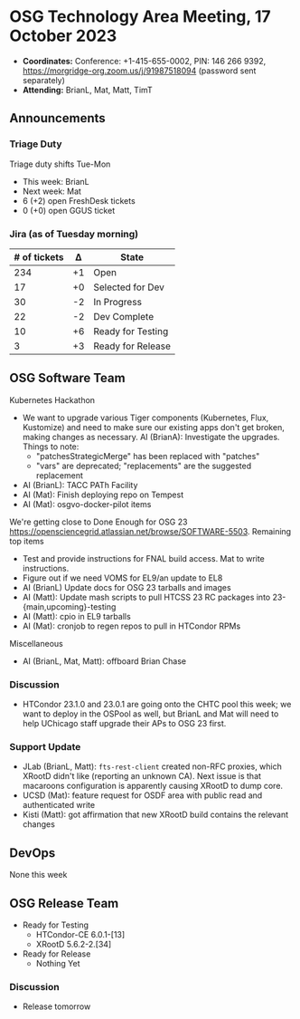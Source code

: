 # OSG Technology Area Meeting, 17 October 2023

-   **Coordinates:** Conference: +1-415-655-0002, PIN: 146 266 9392,
    <https://morgridge-org.zoom.us/j/91987518094> (password sent separately)
-   **Attending:**  BrianL, Mat, Matt, TimT

## Announcements

### Triage Duty

Triage duty shifts Tue-Mon

-   This week: BrianL
-   Next week: Mat
-   6 (+2) open FreshDesk tickets
-   0 (+0) open GGUS ticket

### Jira (as of Tuesday morning)

| # of tickets | &Delta; | State             |
|--------------|---------|-------------------|
| 234          | +1      | Open              |
| 17           | +0      | Selected for Dev  |
| 30           | -2      | In Progress       |
| 22           | -2      | Dev Complete      |
| 10           | +6      | Ready for Testing |
| 3            | +3      | Ready for Release |

## OSG Software Team

Kubernetes Hackathon
-   We want to upgrade various Tiger components (Kubernetes, Flux, Kustomize) and need to make sure
    our existing apps don't get broken, making changes as necessary.
    AI (BrianA): Investigate the upgrades.  Things to note:
    -  "patchesStrategicMerge" has been replaced with "patches"
    -  "vars" are deprecated; "replacements" are the suggested replacement
-   AI (BrianL): TACC PATh Facility
-   AI (Mat): Finish deploying repo on Tempest
-   AI (Mat): osgvo-docker-pilot items

We're getting close to Done Enough for OSG 23 <https://opensciencegrid.atlassian.net/browse/SOFTWARE-5503>.
Remaining top items
-   Test and provide instructions for FNAL build access. Mat to write instructions.
-   Figure out if we need VOMS for EL9/an update to EL8
-   AI (BrianL) Update docs for OSG 23 tarballs and images
-   AI (Matt): Update mash scripts to pull HTCSS 23 RC packages into 23-{main,upcoming}-testing
-   AI (Matt): cpio in EL9 tarballs
-   AI (Mat): cronjob to regen repos to pull in HTCondor RPMs

Miscellaneous
-   AI (BrianL, Mat, Matt): offboard Brian Chase

### Discussion

-   HTCondor 23.1.0 and 23.0.1 are going onto the CHTC pool this week;
    we want to deploy in the OSPool as well, but BrianL and Mat will need to help UChicago staff
    upgrade their APs to OSG 23 first.

### Support Update

-   JLab (BrianL, Matt): `fts-rest-client` created non-RFC proxies, which XRootD didn't like (reporting an unknown CA).
    Next issue is that macaroons configuration is apparently causing XRootD to dump core.
-   UCSD (Mat): feature request for OSDF area with public read and authenticated write
-   Kisti (Matt): got affirmation that new XRootD build contains the relevant changes

## DevOps

None this week

## OSG Release Team

-   Ready for Testing
    -   HTCondor-CE 6.0.1-[13]
    -   XRootD 5.6.2-2.[34]
-   Ready for Release
    -   Nothing Yet
 
### Discussion

-   Release tomorrow

